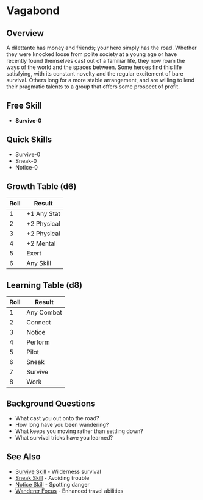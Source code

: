 # Vagabond

## Overview
A dilettante has money and friends; your hero simply has the road. Whether they were knocked loose from polite society at a young age or have recently found themselves cast out of a familiar life, they now roam the ways of the world and the spaces between. Some heroes find this life satisfying, with its constant novelty and the regular excitement of bare survival. Others long for a more stable arrangement, and are willing to lend their pragmatic talents to a group that offers some prospect of profit.

## Free Skill
- **Survive-0**

## Quick Skills
- Survive-0
- Sneak-0
- Notice-0

## Growth Table (d6)
| Roll | Result |
|------|--------|
| 1 | +1 Any Stat |
| 2 | +2 Physical |
| 3 | +2 Physical |
| 4 | +2 Mental |
| 5 | Exert |
| 6 | Any Skill |

## Learning Table (d8)
| Roll | Result |
|------|--------|
| 1 | Any Combat |
| 2 | Connect |
| 3 | Notice |
| 4 | Perform |
| 5 | Pilot |
| 6 | Sneak |
| 7 | Survive |
| 8 | Work |

## Background Questions
- What cast you out onto the road?
- How long have you been wandering?
- What keeps you moving rather than settling down?
- What survival tricks have you learned?

## See Also
- [Survive Skill](../skills/survive.md) - Wilderness survival
- [Sneak Skill](../skills/sneak.md) - Avoiding trouble
- [Notice Skill](../skills/notice.md) - Spotting danger
- [Wanderer Focus](../foci/non-combat/wanderer.md) - Enhanced travel abilities